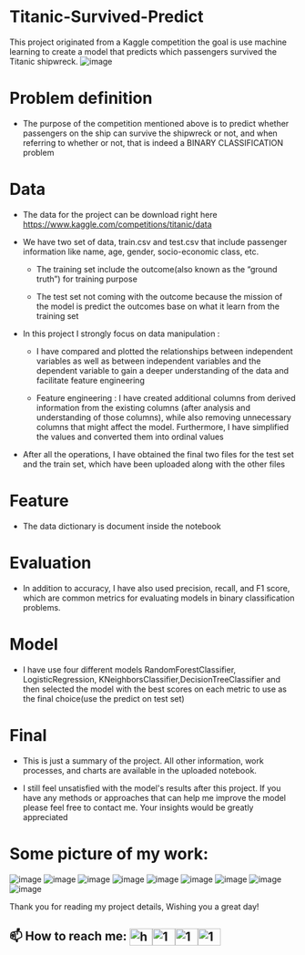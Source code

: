 # Titanic-Survived-Predict

This project originated from a Kaggle competition the goal is use machine learning to create a model that predicts which passengers survived the Titanic shipwreck.
![image](https://github.com/this1shung/Titanic-Survived-Predict/assets/126255184/b6851a6d-3713-46fc-825f-8b570e47a8cc)

# Problem definition

- The purpose of the competition mentioned above is to predict whether passengers on the ship can survive the shipwreck or not, and when referring to whether or not, that is indeed a BINARY CLASSIFICATION problem

# Data

- The data for the project can be download right here https://www.kaggle.com/competitions/titanic/data

- We have two set of data, train.csv and test.csv that include passenger information like name, age, gender, socio-economic class, etc.

  +  The training set include the outcome(also known as the “ground truth”) for training purpose

  +  The test set not coming with the outcome because the mission of the model is predict the outcomes base on what it learn from the training set

- In this project I strongly focus on data manipulation :

  +  I have compared and plotted the relationships between independent variables as well as between independent variables and the dependent variable to gain a deeper understanding of the data and facilitate feature engineering

  + Feature engineering : I have created additional columns from derived information from the existing columns (after analysis and understanding of those columns), while also removing unnecessary columns that might affect the model. Furthermore, I have simplified the values and converted them into ordinal values    

- After all the operations, I have obtained the final two files for the test set and the train set, which have been uploaded along with the other files

# Feature

- The data dictionary is document inside the notebook

# Evaluation 

- In addition to accuracy, I have also used precision, recall, and F1 score, which are common metrics for evaluating models in binary classification problems.

# Model

- I have use four different models RandomForestClassifier, LogisticRegression, KNeighborsClassifier,DecisionTreeClassifier and then selected the model with the best scores on each metric to use as the final choice(use the predict on test set)

# Final

- This is just a summary of the project. All other information, work processes, and charts are available in the uploaded notebook.

- I still feel unsatisfied with the model's results after this project. If you have any methods or approaches that can help me improve the model please feel free to contact me. Your insights would be greatly appreciated

# Some picture of my work:
![image](https://github.com/this1shung/Titanic-Survived-Predict/assets/126255184/daf3b542-cf1f-49e9-bcb9-726485b43199)
![image](https://github.com/this1shung/Titanic-Survived-Predict/assets/126255184/e3f02b9b-74e1-445d-8b98-36346e68bb92)
![image](https://github.com/this1shung/Titanic-Survived-Predict/assets/126255184/f9dfc5fd-726b-46f5-9bca-3cac63945544)
![image](https://github.com/this1shung/Titanic-Survived-Predict/assets/126255184/30bbfbd2-afa2-4279-bd0c-c195d5cfd109)
![image](https://github.com/this1shung/Titanic-Survived-Predict/assets/126255184/76913f60-6510-4c47-b907-561327e0603e)
![image](https://github.com/this1shung/Titanic-Survived-Predict/assets/126255184/59acc4a1-a5b2-4697-9597-ca31bed25424)
![image](https://github.com/this1shung/Titanic-Survived-Predict/assets/126255184/33886809-7bbf-41d3-b02a-171f16dccef2)
![image](https://github.com/this1shung/Titanic-Survived-Predict/assets/126255184/c8e24ccd-cd55-414a-8b95-52f8ea8fab96)
![image](https://github.com/this1shung/Titanic-Survived-Predict/assets/126255184/8e297792-f97f-453d-b888-3e348b7daf25)

Thank you for reading my project details, Wishing you a great day!


## 📫 How to reach me: <a href="https://hungmondaypkm@gmail.com" target="blank"><img align="center" src="https://img.icons8.com/color/48/000000/gmail--v2.png" alt="hungmondaypkm@gmail.com" height="30" width="40" /></a><a href="https://www.facebook.com/profile.php?id=100009216758210" target="blank"><img align="center" src="https://raw.githubusercontent.com/rahuldkjain/github-profile-readme-generator/master/src/images/icons/Social/facebook.svg" alt="1" height="30" width="40" /></a><a href="https://twitter.com/gnuhmonday" target="blank"><img align="center" src="https://raw.githubusercontent.com/rahuldkjain/github-profile-readme-generator/master/src/images/icons/Social/twitter.svg" alt="1" height="30" width="40" /></a><a href="https://www.linkedin.com/in/quang-h%C6%B0ng-l%C3%AA-989610293/" target="blank"><img align="center" src="https://raw.githubusercontent.com/rahuldkjain/github-profile-readme-generator/master/src/images/icons/Social/linked-in-alt.svg" alt="1" height="30" width="40" /></a>







